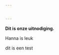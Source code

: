 ```yaml
---


---
```


<p><strong>Dit is onze uitnodiging.</strong></p>
<p>Hanna is leuk</p>
dit is een test

<!--stackedit_data:
eyJoaXN0b3J5IjpbLTYyMDUyMTI3NV19
-->